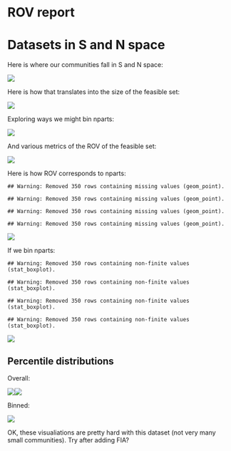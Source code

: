 ROV report
================

Datasets in S and N space
=========================

Here is where our communities fall in S and N space:

![](rov_files/figure-markdown_github/datasets%20in%20s%20and%20n%20space-1.png)

Here is how that translates into the size of the feasible set:

![](rov_files/figure-markdown_github/size%20of%20fs-1.png)

Exploring ways we might bin nparts:

![](rov_files/figure-markdown_github/nparts%20distribution-1.png)

And various metrics of the ROV of the feasible set:

![](rov_files/figure-markdown_github/fs%20rov-1.png)

Here is how ROV corresponds to nparts:

    ## Warning: Removed 350 rows containing missing values (geom_point).

    ## Warning: Removed 350 rows containing missing values (geom_point).

    ## Warning: Removed 350 rows containing missing values (geom_point).

    ## Warning: Removed 350 rows containing missing values (geom_point).

![](rov_files/figure-markdown_github/rov%20lognparts-1.png)

If we bin nparts:

    ## Warning: Removed 350 rows containing non-finite values (stat_boxplot).

    ## Warning: Removed 350 rows containing non-finite values (stat_boxplot).

    ## Warning: Removed 350 rows containing non-finite values (stat_boxplot).

    ## Warning: Removed 350 rows containing non-finite values (stat_boxplot).

![](rov_files/figure-markdown_github/binned%20nparts%20ROV-1.png)

Percentile distributions
------------------------

Overall:

![](rov_files/figure-markdown_github/percentiles%20overall-1.png)![](rov_files/figure-markdown_github/percentiles%20overall-2.png)

Binned:

![](rov_files/figure-markdown_github/binned%20percentiles-1.png)

OK, these visualiations are pretty hard with this dataset (not very many small communities). Try after adding FIA?
